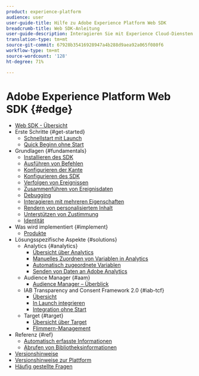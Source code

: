 ```yaml
---
product: experience-platform
audience: user
user-guide-title: Hilfe zu Adobe Experience Platform Web SDK
breadcrumb-title: Web SDK-Anleitung
user-guide-description: Interagieren Sie mit Experience Cloud-Diensten über das Edge-Netzwerk.
translation-type: tm+mt
source-git-commit: 67928b35416928947a4b288d9aea92a065f080f6
workflow-type: tm+mt
source-wordcount: '128'
ht-degree: 71%

---
```



# Adobe Experience Platform Web SDK {#edge}

* [Web SDK - Übersicht](home.md)
* Erste Schritte {#get-started}
   * [Schnellstart mit Launch](getting-started/quick-start-with-launch.md)
   * [Quick Beginn ohne Start](getting-started/quick-start-without-launch.md)
* Grundlagen {#fundamentals}
   * [Installieren des SDK](fundamentals/installing-the-sdk.md)
   * [Ausführen von Befehlen](fundamentals/executing-commands.md)
   * [Konfigurieren der Kante](fundamentals/edge-configuration.md)
   * [Konfigurieren des SDK](fundamentals/configuring-the-sdk.md)
   * [Verfolgen von Ereignissen](fundamentals/tracking-events.md)
   * [Zusammenführen von Ereignisdaten](fundamentals/merging-event-data.md)
   * [Debugging](fundamentals/debugging.md)
   * [Interagieren mit mehreren Eigenschaften](fundamentals/interacting-with-multiple-properties.md)
   * [Rendern von personalisiertem Inhalt](fundamentals/rendering-personalization-content.md)
   * [Unterstützen von Zustimmung](fundamentals/supporting-consent.md)
   * [Identität](fundamentals/identity.md)
* Was wird implementiert {#implement}
   * [Produkte](what-to-implement/commerce.md)
* Lösungsspezifische Aspekte {#solutions}
   * Analytics {#analytics}
      * [Übersicht über Analytics](solution-specific/analytics/analytics-overview.md)
      * [Manuelles Zuordnen von Variablen in Analytics](solution-specific/analytics/manually-mapping-variables.md)
      * [Automatisch zugeordnete Variablen](solution-specific/analytics/automatically-mapped-vars.md)
      * [Senden von Daten an Adobe Analytics](solution-specific/analytics/link-tracking.md)
   * Audience Manager {#aam}
      * [Audience Manager – Überblick](solution-specific/audience-manager/audience-manager-overview.md)
   * IAB Transparency and Consent Framework 2.0 {#iab-tcf}
      * [Übersicht](solution-specific/iab-tcf/overview.md)
      * [In Launch integrieren](solution-specific/iab-tcf/with-launch.md)
      * [Integration ohne Start](solution-specific/iab-tcf/without-launch.md)
   * Target {#target}
      * [Übersicht über Target](solution-specific/target/target-overview.md)
      * [Flimmern-Management](solution-specific/target/flicker-management.md)
* Referenz {#ref}
   * [Automatisch erfasste Informationen](reference/automatic-information.md)
   * [Abrufen von Bibliotheksinformationen](reference/retrieving-library-information.md)
* [Versionshinweise](release-notes.md)
* [Versionshinweise zur Plattform](https://docs.adobe.com/content/help/de-DE/experience-platform/release-notes/latest.html)
* [Häufig gestellte Fragen](getting-started/web-sdk-faq.md)